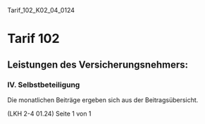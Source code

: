 Tarif_102_K02_04_0124
# Tarif 102
## Leistungen des Versicherungsnehmers:
### IV. Selbstbeteiligung

Die monatlichen Beiträge ergeben sich aus der Beitragsübersicht.

(LKH 2-4 01.24) Seite 1 von 1